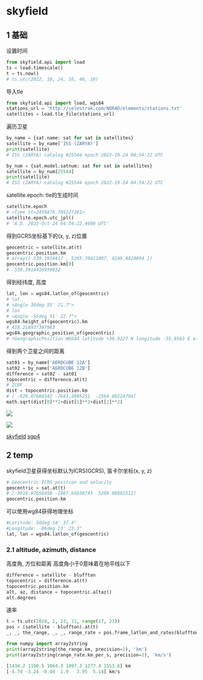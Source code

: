 # skyfield

## 1 基础
设置时间
```python
from skyfield.api import load
ts = load.timescale()
t = ts.now()
# ts.utc(2022, 10, 24, 16, 46, 10)
```

导入tle
```python
from skyfield.api import load, wgs84
stations_url = 'http://celestrak.com/NORAD/elements/stations.txt'
satellites = load.tle_file(stations_url)
```

遍历卫星
```python
by_name = {sat.name: sat for sat in satellites}
satellite = by_name['ISS (ZARYA)']
print(satellite)
# ISS (ZARYA) catalog #25544 epoch 2022-10-24 04:54:22 UTC

by_num = {sat.model.satnum: sat for sat in satellites}
satellite = by_num[25544]
print(satellite)
# ISS (ZARYA) catalog #25544 epoch 2022-10-24 04:54:22 UTC
```

satellite.epoch: tle的生成时间
```python
satellite.epoch
# <Time tt=2459876.705227361>
satellite.epoch.utc_jpl()
# 'A.D. 2022-Oct-24 04:54:22.4600 UTC'
```

得到GCRS坐标基下的(x, y, z)位置
```python
geocentric = satellite.at(t)
geocentric.position.km
# array([-539.3914417 , 5265.70421807, 4249.4420094 ])
geocentric.position.km[0]
# -539.3914416959032
```

得到经纬度, 高度
```python
lat, lon = wgs84.latlon_of(geocentric)
# lat
# <Angle 38deg 55' 21.7">
# lon
# <Angle -55deg 51' 22.7">
wgs84.height_of(geocentric).km
# 418.218937367963
wgs84.geographic_position_of(geocentric)
# <GeographicPosition WGS84 latitude +38.9227 N longitude -55.8563 E elevation 418218.9 m>
```

得到两个卫星之间的距离
```python
sat01 = by_name['AEROCUBE 12A']
sat02 = by_name['AEROCUBE 12B']
difference = sat02 - sat01
topocentric = difference.at(t)
# ICRF
dist = topocentric.position.km
# [ -929.07660342 -7643.3995251  -2564.00224794]
math.sqrt(dist[0]**2+dist[1]**2+dist[2]**2)
```

![](https://img-1258201770.cos.ap-beijing.myqcloud.com/imgs/ca71517bee80745017b1ce7cda705960.png)

![](https://img-1258201770.cos.ap-beijing.myqcloud.com/imgs/b7e2f518f128cf76e410bee3c359419a.png)

[skyfield](https://rhodesmill.org/skyfield/earth-satellites.html)
[sgp4](https://pypi.org/project/sgp4/)

## 2 temp
skyfield卫星获得坐标默认为ICRS(GCRS), 笛卡尔坐标(x, y, z)
```python
# Geocentric ICRS position and velocity
geocentric = sat.at(t)
# [-3918.87650458 -1887.64838745  5209.08801512]
geocentric.position.km
```

可以使用wg84获得地理坐标
```python
#Latitude: 50deg 14' 37.4"
#Longitude: -86deg 23' 23.3"
lat, lon = wgs84.latlon_of(geocentric)
```

### 2.1 altitude, azimuth, distance
高度角, 方位和距离
高度角小于0意味着在地平线以下
```python
difference = satellite - bluffton
topocentric = difference.at(t)
topocentric.position.km
alt, az, distance = topocentric.altaz()
alt.degrees
```

速率
```python
t = ts.utc(2014, 1, 23, 11, range(17, 23))
pos = (satellite - bluffton).at(t)
_, _, the_range, _, _, range_rate = pos.frame_latlon_and_rates(bluffton)

from numpy import array2string
print(array2string(the_range.km, precision=1), 'km')
print(array2string(range_rate.km_per_s, precision=2), 'km/s')

[1434.2 1190.5 1064.3 1097.3 1277.4 1553.6] km
[-4.74 -3.24 -0.84  1.9   3.95  5.14] km/s
```